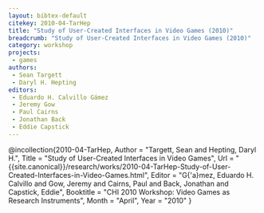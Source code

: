 ```yaml
---
layout: bibtex-default
citekey: 2010-04-TarHep
title: "Study of User-Created Interfaces in Video Games (2010)"
breadcrumb: "Study of User-Created Interfaces in Video Games (2010)"
category: workshop
projects:
 - games
authors:
 - Sean Targett
 - Daryl H. Hepting
editors:
 - Eduardo H. Calvillo Gámez
 - Jeremy Gow
 - Paul Cairns
 - Jonathan Back
 - Eddie Capstick
---
```

@incollection{2010-04-TarHep,
	Author =  "Targett, Sean and Hepting, Daryl H.",
	Title =  "Study of User-Created Interfaces in Video Games",
	Url = \"{{site.canonical}}/research/works/2010-04-TarHep-Study-of-User-Created-Interfaces-in-Video-Games.html\",
	Editor =  "G{\'a}mez, Eduardo H. Calvillo and Gow, Jeremy and Cairns, Paul and Back, Jonathan and Capstick, Eddie",
	Booktitle =  "CHI 2010 Workshop: Video Games as Research Instruments",
	Month =  "April",
	Year =  "2010"
}
